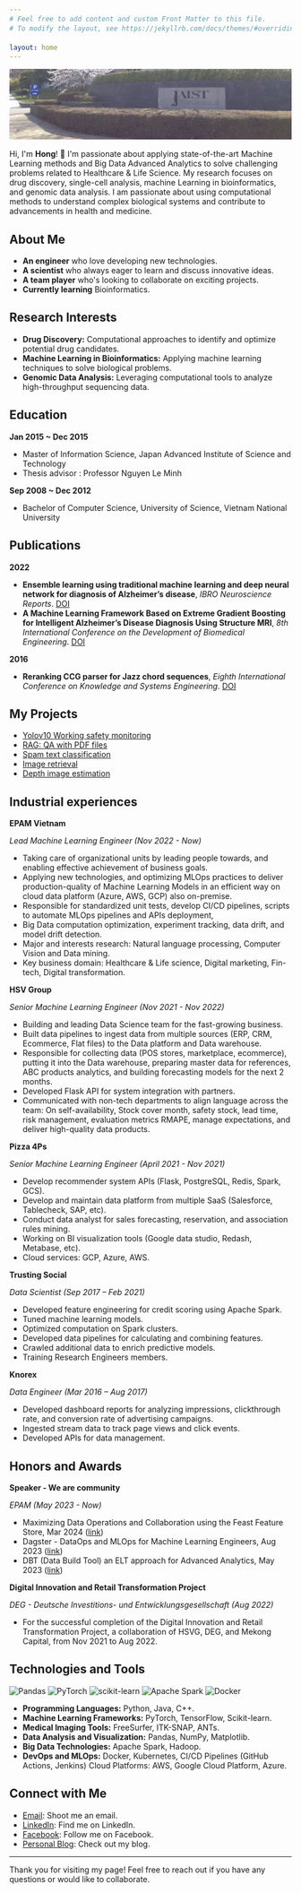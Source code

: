```yaml
---
# Feel free to add content and custom Front Matter to this file.
# To modify the layout, see https://jekyllrb.com/docs/themes/#overriding-theme-defaults

layout: home
---
```


![Header Image](images/jaist_uni.jpeg)

Hi, I'm **Hong**! 👋 I'm passionate about applying state-of-the-art Machine Learning methods and Big Data Advanced Analytics to solve challenging problems related to Healthcare & Life Science.
My research focuses on drug discovery, single-cell analysis, machine Learning in bioinformatics, and genomic data analysis. I am passionate about using computational methods to understand complex biological systems and contribute to advancements in health and medicine.

## About Me
- **An engineer** who love developing new technologies.
- **A scientist** who always eager to learn and discuss innovative ideas.
- **A team player** who's looking to collaborate on exciting projects.
- **Currently learning** Bioinformatics. 

## Research Interests
- **Drug Discovery:** Computational approaches to identify and optimize potential drug candidates.
- **Machine Learning in Bioinformatics:** Applying machine learning techniques to solve biological problems. 
- **Genomic Data Analysis:** Leveraging computational tools to analyze high-throughput sequencing data.

## Education
**Jan 2015 ~ Dec 2015**
- Master of Information Science, Japan Advanced Institute of Science and Technology
- Thesis advisor : Professor Nguyen Le Minh

**Sep 2008 ~ Dec 2012**
- Bachelor of Computer Science, University of Science, Vietnam National University


## Publications

**2022**
- **Ensemble learning using traditional machine learning and deep neural network for diagnosis of Alzheimer’s disease**, *IBRO Neuroscience Reports*. [DOI](https://doi.org/10.1016/j.ibneur.2022.08.010)
- **A Machine Learning Framework Based on Extreme Gradient Boosting for Intelligent Alzheimer’s Disease Diagnosis Using Structure MRI**, *8th International Conference on the Development of Biomedical Engineering*. [DOI](https://doi.org/10.1007/978-3-030-75506-5_66)

**2016**
- **Reranking CCG parser for Jazz chord sequences**, *Eighth International Conference on Knowledge and Systems Engineering*. [DOI](https://doi.org/10.1109/KSE.2016.7758054)


## My Projects
- [Yolov10 Working safety monitoring](https://github.com/ongxuanhong/yolov10-working-safety-monitoring)
- [RAG: QA with PDF files](https://github.com/ongxuanhong/rag-qa-with-pdf-files)
- [Spam text classification](https://github.com/ongxuanhong/spam-text-classification)
- [Image retrieval](https://github.com/ongxuanhong/image-retrieval)
- [Depth image estimation](https://github.com/ongxuanhong/depth-image-estimation)

## Industrial experiences
**EPAM Vietnam**

*Lead Machine Learning Engineer (Nov 2022 - Now)*
- Taking care of organizational units by leading people towards, and enabling effective achievement of business goals.
- Applying new technologies, and optimizing MLOps practices to deliver production-quality of Machine Learning Models in an efficient way on cloud data platform (Azure, AWS, GCP) also on-premise.
- Responsible for standardized unit tests, develop CI/CD pipelines, scripts to automate MLOps pipelines and APIs deployment,
- Big Data computation optimization, experiment tracking, data drift, and model drift detection.
- Major and interests research: Natural language processing, Computer Vision and Data mining.
- Key business domain: Healthcare & Life science, Digital marketing, Fin-tech, Digital transformation.

**HSV Group**

*Senior Machine Learning Engineer (Nov 2021 - Nov 2022)*
- Building and leading Data Science team for the fast-growing business.
- Built data pipelines to ingest data from multiple sources (ERP, CRM, Ecommerce, Flat files) to the Data platform and Data warehouse.
- Responsible for collecting data (POS stores, marketplace, ecommerce), putting it into the Data warehouse, preparing master data for references, ABC products analytics, and building forecasting models for the next 2 months.
- Developed Flask API for system integration with partners.
- Communicated with non-tech departments to align language across the team: On self-availability, Stock cover month, safety
stock, lead time, risk management, evaluation metrics RMAPE, manage expectations, and deliver high-quality data products.

**Pizza 4Ps**

*Senior Machine Learning Engineer (April 2021 - Nov 2021)*
- Develop recommender system APIs (Flask, PostgreSQL, Redis, Spark, GCS).
- Develop and maintain data platform from multiple SaaS (Salesforce, Tablecheck, SAP, etc).
- Conduct data analyst for sales forecasting, reservation, and association rules mining.
- Working on BI visualization tools (Google data studio, Redash, Metabase, etc).
- Cloud services: GCP, Azure, AWS.

**Trusting Social**

*Data Scientist (Sep 2017 – Feb 2021)*
- Developed feature engineering for credit scoring using Apache Spark.
- Tuned machine learning models.
- Optimized computation on Spark clusters.
- Developed data pipelines for calculating and combining features.
- Crawled additional data to enrich predictive models.
- Training Research Engineers members.

**Knorex**

*Data Engineer (Mar 2016 – Aug 2017)*
- Developed dashboard reports for analyzing impressions, clickthrough rate, and conversion rate of advertising campaigns.
- Ingested stream data to track page views and click events.
- Developed APIs for data management.

## Honors and Awards

**Speaker - We are community**

*EPAM (May 2023 - Now)*
- Maximizing Data Operations and Collaboration using the Feast Feature Store, Mar 2024 ([link](https://wearecommunity.io/events/maximizing-data-operations-and-collaboration-using-the-feast-feature-store/talks/72926))
- Dagster - DataOps and MLOps for Machine Learning Engineers, Aug 2023 ([link](https://wearecommunity.io/events/dagster-dataops-and-mlops-for-machine-learning-engineers/talks/58193))
- DBT (Data Build Tool) an ELT approach for Advanced Analytics, May 2023 ([link](https://wearecommunity.io/events/dbt-data-build-tool-an-elt-approach-for-advanced-analytics/talks/53742))

**Digital Innovation and Retail Transformation Project**

*DEG - Deutsche Investitions- und Entwicklungsgesellschaft (Aug 2022)*
- For the successful completion of the Digital Innovation and Retail Transformation Project, a collaboration of HSVG, DEG, and
Mekong Capital, from Nov 2021 to Aug 2022.

## Technologies and Tools
![Pandas](https://img.shields.io/badge/pandas-%23150458.svg?style=for-the-badge&logo=pandas&logoColor=white)
![PyTorch](https://img.shields.io/badge/PyTorch-%23EE4C2C.svg?style=for-the-badge&logo=PyTorch&logoColor=white)
![scikit-learn](https://img.shields.io/badge/scikit--learn-%23F7931E.svg?style=for-the-badge&logo=scikit-learn&logoColor=white)
![Apache Spark](https://img.shields.io/badge/Apache%20Spark-FDEE21?style=for-the-badge&logo=apachespark&logoColor=black)
![Docker](https://img.shields.io/badge/Docker-2496ED?style=for-the-badge&logo=docker&logoColor=white)

- **Programming Languages:** Python, Java, C++.
- **Machine Learning Frameworks:** PyTorch, TensorFlow, Scikit-learn.
- **Medical Imaging Tools:** FreeSurfer, ITK-SNAP, ANTs.
- **Data Analysis and Visualization:** Pandas, NumPy, Matplotlib.
- **Big Data Technologies:** Apache Spark, Hadoop.
- **DevOps and MLOps:** Docker, Kubernetes, CI/CD Pipelines (GitHub Actions, Jenkins) Cloud Platforms: AWS, Google Cloud Platform, Azure.

## Connect with Me
- [Email](mailto:ongxuanhong@gmail.com): Shoot me an email.
- [LinkedIn](https://www.linkedin.com/in/ongxuanhong/): Find me on LinkedIn.
- [Facebook](https://www.facebook.com/ong.x.hong): Follow me on Facebook.
- [Personal Blog](https://medium.com/@ongxuanhong): Check out my blog.

---

Thank you for visiting my page! Feel free to reach out if you have any questions or would like to collaborate.
